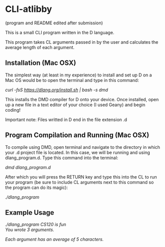 # CLI-atlibby

(program and README edited after submission)

This is a small CLI program written in the D language.

This program takes CL arguments passed in by the user and calculates the average length of each argument.

## Installation (Mac OSX)

The simplest way (at least in my experience) to install and set up D on a Mac OS would be to
open the terminal and type in this command:

*curl -fsS https://dlang.org/install.sh | bash -s dmd*

This installs the DMD compiler for D onto your device. Once installed, open up a new file in a text editor of your choice
(I used Geany) and begin coding!

Important note: Files writted in D end in the file extension .d

## Program Compilation and Running (Mac OSX)

To compile using DMD, open terminal and navigate to the directory in which your .d project file is located. In this case, we will be
running and using dlang_program.d. Type this command into the terminal:

*dmd dlang_program.d*

After which you will press the RETURN key and type this into the CL to run your program (be sure to include CL arguments next to this command so the 
program can do its magic):

*./dlang_program*

## Example Usage

*./dlang_program CS120 is fun*  
*You wrote 3 arguments.*

*Each argument has an average of 5 characters.*
